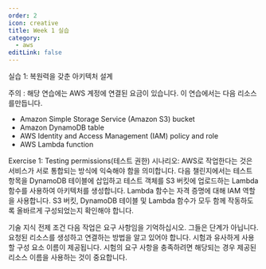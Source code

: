 ```yaml
---
order: 2
icon: creative
title: Week 1 실습
category:
  - aws
editLink: false
---
```


실습 1: 복원력을 갖춘 아키텍처 설계

주의 :
해당 연습에는 AWS 계정에 연결된 요금이 있습니다. 이 연습에서는 다음 리소스를만듭니다.

- Amazon Simple Storage Service (Amazon S3) bucket
- Amazon DynamoDB table
- AWS Identity and Access Management (IAM) policy and role
- AWS Lambda function

Exercise 1: Testing permissions(테스트 권한)
시나리오: AWS로 작업한다는 것은 서비스가 서로 통합되는 방식에 익숙해야 함을 의미합니다. 다음 챌린지에서는 테스트 항목을 DynamoDB 테이블에 삽입하고 테스트 객체를 S3 버킷에 업로드하는 Lambda 함수를 사용하여 아키텍처를 생성합니다. Lambda 함수는 자격 증명에 대해 IAM 역할을 사용합니다. S3 버킷, DynamoDB 테이블 및 Lambda 함수가 모두 함께 작동하도록 올바르게 구성되었는지 확인해야 합니다.

기술 지식 전제 조건
다음 작업은 요구 사항임을 기억하십시오. 그들은 단계가 아닙니다. 요청된 리소스를 생성하고 연결하는 방법을 알고 있어야 합니다. 시험과 유사하게 사용할 구성 요소 이름이 제공됩니다. 시험의 요구 사항을 충족하려면 해당되는 경우 제공된 리소스 이름을 사용하는 것이 중요합니다.
